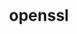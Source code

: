 ---
title: "openssl"
layout: cache
categories: [package, v0.18.0]
meta: {"versions": ["1.1.1o"], "compilers": ["gcc@=7.5.0", "gcc@=8.4.0"], "oss": ["ubuntu18.04"], "platforms": ["linux"], "targets": ["x86_64"], "stacks": ["build_systems", "data-vis-sdk", "e4s", "radiuss", "root", "tutorial"], "num_specs": 2, "num_specs_by_stack": {"build_systems": 1, "radiuss": 1, "data-vis-sdk": 1, "tutorial": 2, "root": 2, "e4s": 1}}
spec_details: [{"hash": "hqlqpsnqoifap6mlkbr5fyxoaq3gynbk", "compiler": "gcc@=7.5.0", "versions": ["1.1.1o"], "os": "ubuntu18.04", "platform": "linux", "target": "x86_64", "variants": ["certs=system", "~docs", "~shared"], "stacks": ["build_systems", "radiuss", "data-vis-sdk", "tutorial", "root", "e4s"], "size": "-", "tarball": "https://binaries.spack.io/releases/v0.18.0/build_cache/linux-ubuntu18.04-x86_64/gcc-7.5.0/openssl-1.1.1o/linux-ubuntu18.04-x86_64-gcc-7.5.0-openssl-1.1.1o-hqlqpsnqoifap6mlkbr5fyxoaq3gynbk.spack"}, {"hash": "bj2jnt77kpvmffbl6k7lnz4y6z45mab5", "compiler": "gcc@=8.4.0", "versions": ["1.1.1o"], "os": "ubuntu18.04", "platform": "linux", "target": "x86_64", "variants": ["certs=system", "~docs", "~shared"], "stacks": ["root", "tutorial"], "size": "-", "tarball": "https://binaries.spack.io/releases/v0.18.0/build_cache/linux-ubuntu18.04-x86_64/gcc-8.4.0/openssl-1.1.1o/linux-ubuntu18.04-x86_64-gcc-8.4.0-openssl-1.1.1o-bj2jnt77kpvmffbl6k7lnz4y6z45mab5.spack"}]
---